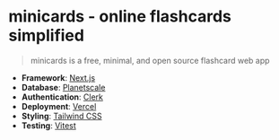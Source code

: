 # minicards - online flashcards simplified

> minicards is a free, minimal, and open source flashcard web app

- **Framework**: [Next.js](https://nextjs.org/)
- **Database**: [Planetscale](https://planetscale.com/)
- **Authentication**: [Clerk](https://clerk.com/)
- **Deployment**: [Vercel](https://vercel.com/)
- **Styling**: [Tailwind CSS](https://tailwindcss.com/)
- **Testing**: [Vitest](https://vitest.dev/)
